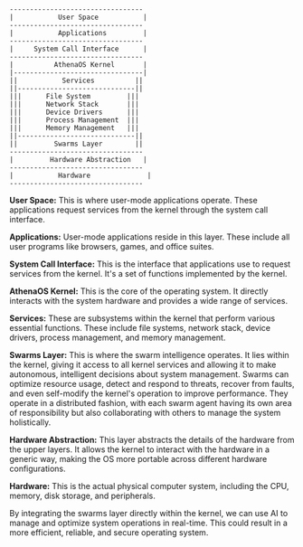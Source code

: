 ```
---------------------------------
|           User Space           |
---------------------------------
|           Applications         |
---------------------------------
|     System Call Interface      |
---------------------------------
|          AthenaOS Kernel       |
|--------------------------------|
||           Services          ||
||-----------------------------||
|||      File System         |||
|||      Network Stack       |||
|||      Device Drivers      |||
|||      Process Management  |||
|||      Memory Management   |||
||-----------------------------||
||         Swarms Layer        || 
---------------------------------
|         Hardware Abstraction   |
---------------------------------
|           Hardware              |
---------------------------------
```

**User Space:** This is where user-mode applications operate. These applications request services from the kernel through the system call interface.

**Applications:** User-mode applications reside in this layer. These include all user programs like browsers, games, and office suites.

**System Call Interface:** This is the interface that applications use to request services from the kernel. It's a set of functions implemented by the kernel.

**AthenaOS Kernel:** This is the core of the operating system. It directly interacts with the system hardware and provides a wide range of services.

**Services:** These are subsystems within the kernel that perform various essential functions. These include file systems, network stack, device drivers, process management, and memory management.

**Swarms Layer:** This is where the swarm intelligence operates. It lies within the kernel, giving it access to all kernel services and allowing it to make autonomous, intelligent decisions about system management. Swarms can optimize resource usage, detect and respond to threats, recover from faults, and even self-modify the kernel's operation to improve performance. They operate in a distributed fashion, with each swarm agent having its own area of responsibility but also collaborating with others to manage the system holistically.

**Hardware Abstraction:** This layer abstracts the details of the hardware from the upper layers. It allows the kernel to interact with the hardware in a generic way, making the OS more portable across different hardware configurations.

**Hardware:** This is the actual physical computer system, including the CPU, memory, disk storage, and peripherals.

By integrating the swarms layer directly within the kernel, we can use AI to manage and optimize system operations in real-time. This could result in a more efficient, reliable, and secure operating system.